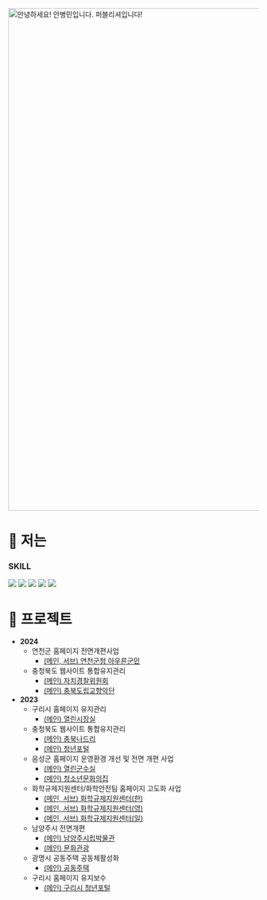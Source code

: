 <img width="1012" alt="안녕하세요! 안병민입니다. 퍼블리셔입니다!" src="https://github.com/byeongmin-publishing/byeongmin-publishing/assets/114711496/8c17fd64-7f84-497d-945f-865423bbc061">

  # 🤔 저는  
  ### SKILL
 
  <img src="https://img.shields.io/badge/html5-E34F26?style=flat-square&logo=html5&logoColor=white"/> <img src="https://img.shields.io/badge/css3-1572B6?style=flat-square&logo=css3&logoColor=white"/> <img src="https://img.shields.io/badge/javascript-F7DF1E?style=flat-square&logo=javascript3&logoColor=white"/> <img src="https://img.shields.io/badge/jquery-0769AD?style=flat-square&logo=jquery&logoColor=white"/> <img src="https://img.shields.io/badge/Illustrator-FF9A00?style=flat-square&logo=adobeillustrator&logoColor=white"/>

  # 💬 프로젝트  
  * **2024**
    - 연천군 홈페이지 전면개편사업
      + [(메인, 서브) 연천군청 아우른군민](https://www.yeoncheon.go.kr/cyber/index.do)
    - 충청북도 웹사이트 통합유지관리
      + [(메인) 자치경찰위원회](https://www.chungbuk.go.kr/cbppc/index.do)
      + [(메인) 충북도립교향악단](https://cbfarm.chungbuk.go.kr/art/index.do)
  * **2023**
    - 구리시 홈페이지 유지관리
      + [(메인) 열린시장실](https://www.guri.go.kr/mayor/index.do)
    - 충청북도 웹사이트 통합유지관리
      + [(메인) 충북나드리](https://tour.chungbuk.go.kr/www/index.do)
      + [(메인) 청년포털](https://www.chungbuk.go.kr/young/index.do)
    - 음성군 홈페이지 운영환경 개선 및 전면 개편 사업
      + [(메인) 열린군수실](https://www.eumseong.go.kr/mayor/index.do)
      + [(메인) 청소년문화의집](https://www.eumseong.go.kr/esyouth/index.do)
    - 화학규제지원센터/화학안전팀 홈페이지 고도화 사업
      + [(메인, 서브) 화학규제지원센터(한)](https://reach.ktr.or.kr/www/index.do)
      + [(메인, 서브) 화학규제지원센터(영)](https://reach.ktr.or.kr/en/index.do)
      + [(메인, 서브) 화학규제지원센터(일)](https://reach.ktr.or.kr/jp/index.do)
    - 남양주시 전면개편
      + [(메인) 남양주시립박물관](https://www.nyj.go.kr/museum/index.do)
      + [(메인) 문화관광](https://www.nyj.go.kr/culture/index.do)
    - 광명시 공동주택 공동체활성화
      + [(메인) 공동주택](https://www.gm.go.kr/withapt/index.do)
    - 구리시 홈페이지 유지보수
      + [(메인) 구리시 청년포털](https://www.guri.go.kr/youth/index.do)
<!--
**byeongmin-publishing/byeongmin-publishing** is a ✨ _special_ ✨ repository because its `README.md` (this file) appears on your GitHub profile.

Here are some ideas to get you started: 

- 🔭 I’m currently working on ...
- 🌱 I’m currently learning ...
- 👯 I’m looking to collaborate on ...
- 🤔 I’m looking for help with ...
- 💬 Ask me about ...
- 😄 Pronouns: ...
- ⚡ Fun fact: ...
-->
